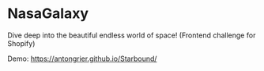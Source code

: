 # NasaGalaxy
Dive deep into the beautiful endless world of space!
(Frontend challenge for Shopify)

Demo: https://antongrier.github.io/Starbound/

